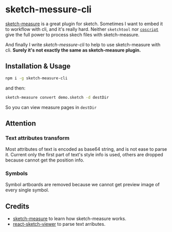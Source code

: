 # sketch-messure-cli

[sketch-measure](https://github.com/utom/sketch-measure) is a great plugin for sketch. Sometimes I want to embed it to workflow with cli, and it's really hard.
Neither `sketchtool` nor [`coscript`](https://github.com/marekhrabe/coscript) give the full power to process skech files with sketch-measure.

And finally I write *sketch-messure-cli* to help to use sketch-measure with cli. **Surely it's not exactly the same as sketch-measure plugin.**

## Installation & Usage

```bash
npm i -g sketch-measure-cli
```

and then:

```bash
sketch-measure convert demo.sketch -d destDir
```

So you can view measure pages in `destDir`


## Attention

### Text attributes transform

Most attributes of text is encoded as base64 string, and is not ease to parse it. Current only the first part of text's style info is used, others are dropped because cannot get the position info.

### Symbols

Symbol artboards are removed because we cannot get preview image of every single symbol.


## Credits

- [sketch-measure](https://github.com/utom/sketch-measure) to learn how sketch-measure works.
- [react-sketch-viewer](https://github.com/FourwingsY/react-sketch-viewer) to parse text arributes.
